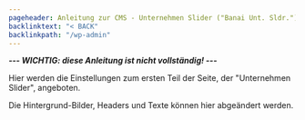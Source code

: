 ```yaml
---
pageheader: Anleitung zur CMS - Unternehmen Slider ("Banai Unt. Sldr.")
backlinktext: "< BACK"
backlinkpath: "/wp-admin"
---
```


***--- WICHTIG: diese Anleitung ist nicht vollständig! ---***

Hier werden die Einstellungen zum ersten Teil der Seite, der 
"Unternehmen Slider", angeboten.

Die Hintergrund-Bilder, Headers und Texte können hier abgeändert werden.


